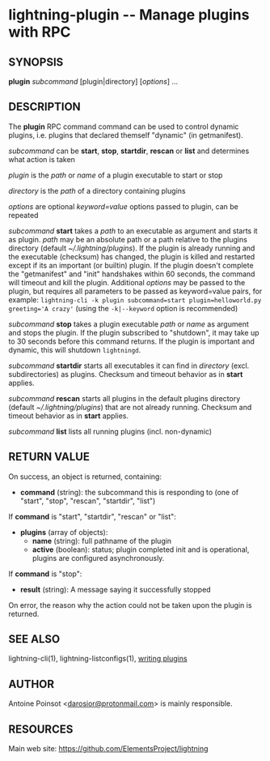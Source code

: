 lightning-plugin -- Manage plugins with RPC
===========================================

SYNOPSIS
--------

**plugin** *subcommand* [plugin|directory] [*options*] ...


DESCRIPTION
-----------

The **plugin** RPC command command can be used to control dynamic plugins,
i.e. plugins that declared themself "dynamic" (in getmanifest).

*subcommand* can be **start**, **stop**, **startdir**, **rescan** or **list** and
determines what action is taken

*plugin* is the *path* or *name* of a plugin executable to start or stop

*directory* is the *path* of a directory containing plugins

*options* are optional *keyword=value* options passed to plugin, can be repeated

*subcommand* **start** takes a *path* to an executable as argument and starts it as plugin.
*path* may be an absolute path or a path relative to the plugins directory (default *~/.lightning/plugins*).
If the plugin is already running and the executable (checksum) has changed, the plugin is
killed and restarted except if its an important (or builtin) plugin.
If the plugin doesn't complete the "getmanifest" and "init" handshakes within 60 seconds,
the command will timeout and kill the plugin.
Additional *options* may be passed to the plugin, but requires all parameters to
be passed as keyword=value pairs, for example:
 `lightning-cli -k plugin subcommand=start plugin=helloworld.py greeting='A crazy'`
(using the `-k|--keyword` option is recommended)

*subcommand* **stop** takes a plugin executable *path* or *name* as argument and stops the plugin.
If the plugin subscribed to "shutdown", it may take up to 30 seconds before this
command returns. If the plugin is important and dynamic, this will shutdown `lightningd`.

*subcommand* **startdir** starts all executables it can find in *directory* (excl. subdirectories)
as plugins. Checksum and timeout behavior as in **start** applies.

*subcommand* **rescan** starts all plugins in the default plugins directory (default *~/.lightning/plugins*)
that are not already running. Checksum and timeout behavior as in **start** applies.

*subcommand* **list** lists all running plugins (incl. non-dynamic)

RETURN VALUE
------------

[comment]: # (GENERATE-FROM-SCHEMA-START)
On success, an object is returned, containing:
- **command** (string): the subcommand this is responding to (one of "start", "stop", "rescan", "startdir", "list")

If **command** is "start", "startdir", "rescan" or "list":
  - **plugins** (array of objects):
    - **name** (string): full pathname of the plugin
    - **active** (boolean): status; plugin completed init and is operational, plugins are configured asynchronously.

If **command** is "stop":
  - **result** (string): A message saying it successfully stopped

[comment]: # (GENERATE-FROM-SCHEMA-END)

On error, the reason why the action could not be taken upon the
plugin is returned.

SEE ALSO
--------
lightning-cli(1), lightning-listconfigs(1), [writing plugins][writing plugins]

AUTHOR
------

Antoine Poinsot <<darosior@protonmail.com>> is mainly responsible.

RESOURCES
---------

Main web site: <https://github.com/ElementsProject/lightning>

[writing plugins]: PLUGINS.md
[comment]: # ( SHA256STAMP:ee9c974be30d7870cb6a7785956548700b95d2d6b3fe4f18f7757afdfa015553)
